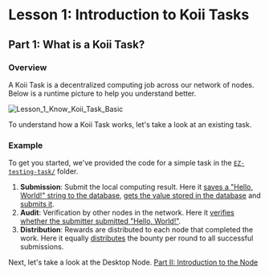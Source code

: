 # Lesson 1: Introduction to Koii Tasks

## Part 1: What is a Koii Task?

### Overview

A Koii Task is a decentralized computing job across our network of nodes. Below is a runtime picture to help you understand better.

![Lesson_1_Know_Koii_Task_Basic](https://github.com/koii-network/ezsandbox/blob/main/Lesson%201/imgs/gradual-consensus.png)

To understand how a Koii Task works, let's take a look at an existing task.

### Example

To get you started, we've provided the code for a simple task in the [`EZ-testing-task/`](./EZ-testing-task/) folder. 


1. **Submission**: Submit the local computing result. Here it [saves a "Hello, World!" string to the database](./hello-world/task/submission.js#L15), [gets the value stored in the database](./hello-world/task/submission.js#L51) and [submits it](./hello-world/task/submission.js#L37). 
2. **Audit**: Verification by other nodes in the network. Here it [verifies whether the submitter submitted "Hello, World!"](./hello-world/task/audit.js#L16). 
3. **Distribution**: Rewards are distributed to each node that completed the work. Here it equally [distributes](./hello-world/task/audit.js#L50) the bounty per round to all successful submissions. 

Next, let's take a look at the Desktop Node. [Part II: Introduction to the Node](./PartII.md)
